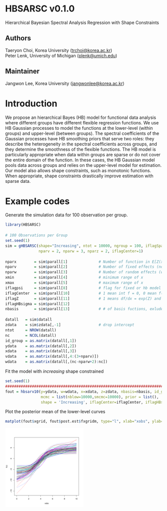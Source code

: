 # HBSARSC v0.1.0
Hierarchical Bayesian Spectral Analysis Regression with Shape Constraints
## Authors
Taeryon Choi, Korea University  (trchoi@korea.ac.kr) <br/>
Peter Lenk, University of Michigan (plenk@umich.edu)
## Maintainer
Jangwon Lee, Korea University (jangwonlee@korea.ac.kr)
# Introduction
We propose an hierarchical Bayes (HB) model for functional data analysis where different groups have different flexible regression functions. We use HB Gaussian processes to model the functions at the lower-level (within groups) and upper-level (between groups). The spectral coefficients of the Gaussian processes have HB smoothing priors that serve two roles: they describe the heterogeneity in the spectral coefficients across groups, and they determine the smoothness of the flexible functions. The HB model is particularly appropriate when data within groups are sparse or do not cover the entire domain of the function. In these cases, the HB Gaussian model pools data across groups and relies on the upper-level model for estimation. Our model also allows shape constraints, such as monotonic functions. When appropriate, shape constraints drastically improve estimation with sparse data. 
# Example codes
Generate the simulation data for 100 observation per group.
```r
library(HBSARSC)

# 100 Observations per Group
set.seed(1)
sim = gHBSARSC(shape="Increasing", ntot = 10000, ngroup = 100, iflagSpanX = 1,
               nparv = 2, nparw = 3, nparz = 2, iflagCenter=1)

nparx        = sim$parall[1]              # Number of function in E[Z(x)], including intercept
nparv        = sim$parall[2]              # Number of fixed effects (no constant)
nparw        = sim$parall[3]              # Number of random effects (with constant)
xmin         = sim$parall[4]              # minimum range of x
xmax         = sim$parall[5]              # maximum range of x
iflagpsi     = sim$parall[8]              # flag for fixed or hb model of psi
iflagCenter  = sim$parall[10]             # 1 mean int f = 0, 0 mean f(xmin) = 0
iflagZ       = sim$parall[11]             # 1 means df/dx = exp(Z) and 0 means Z^2
iflagHBsigma = sim$parall[12]
nbasis       = sim$parall[13]             # # of basis fuctions, exludes constant

datall   = sim$datall
zdata    = sim$zdata[,-1]                 # drop intercept
ntot     = NROW(datall)
nc       = NCOL(datall)
id_group = as.matrix(datall[,1])
ydata    = as.matrix(datall[,2])
xdata    = as.matrix(datall[,3])
vdata    = as.matrix(datall[,4:(3+nparv)])
wdata    = as.matrix(datall[,(nc-nparw+2):nc])
```
Fit the model with *increasing* shape constrained
```r
set.seed(1)
##################################################################################################
fout = hbsarv10(y=ydata, w=wdata, x=xdata, z=zdata, nbasis=nbasis, id_group=id_group, nint=500, 
                mcmc = list(nblow=10000,smcmc=10000), prior = list(),
                shape = 'Increasing', iflagCenter=iflagCenter, iflagHBsigma=iflagHBsigma)                
```
Plot the posterior mean of the lower-level curves
```r
matplot(fout$xgrid, fout$post.est$fxgridm, type="l", xlab="xobs", ylab="f(x)", lwd=1)
```
<img src="fig1_c.png" width="50%">
